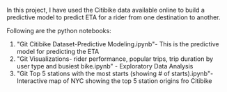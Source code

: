 In this project, I have used the Citibike data available online to build a predictive model to predict ETA for a rider from one destination to another.

Following are the python notebooks:
1. "Git Citibike Dataset-Predictive Modeling.ipynb"- This is the predictive model for predicting the ETA
2. "Git Visualizations- rider performance, popular trips, trip duration by user type and busiest bike.ipynb" - Exploratory Data Analysis
3. "Git Top 5 stations with the most starts (showing # of starts).ipynb"- Interactive map of NYC showing the top 5 station origins fro Citibike
